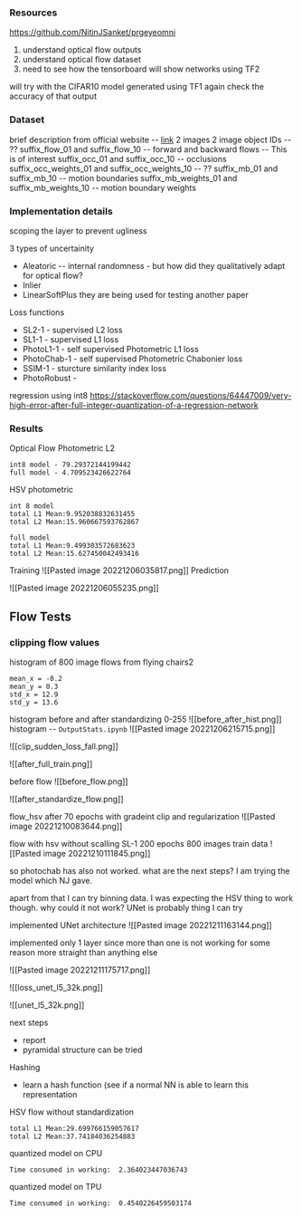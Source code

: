 
### Resources 
https://github.com/NitinJSanket/prgeyeomni


1. understand optical flow outputs
2. understand optical flow dataset
3. need to see how the tensorboard will show networks using TF2

will try with the CIFAR10 model generated using TF1 again
check the accuracy of that output

### Dataset
brief description from official website -- [link](https://lmb.informatik.uni-freiburg.de/resources/datasets/FlyingChairs.en.html)
2 images 
2 image object IDs -- ??
suffix_flow_01 and suffix_flow_10 -- forward and backward flows -- This is of interest
suffix_occ_01 and suffix_occ_10 -- occlusions 
suffix_occ_weights_01 and suffix_occ_weights_10 -- ?? 
suffix_mb_01 and suffix_mb_10 -- motion boundaries 
suffix_mb_weights_01 and suffix_mb_weights_10 -- motion boundary weights


### Implementation details
scoping the layer to prevent ugliness


3 types of uncertainity 
- Aleatoric -- internal randomness - but how did they qualitatively adapt for optical flow? 
- Inlier
- LinearSoftPlus
they are being used for testing another paper

Loss functions 
- SL2-1 - supervised L2 loss
- SL1-1 - supervised L1 loss
- PhotoL1-1 - self supervised Photometric L1 loss
- PhotoChab-1 - self supervised Photometric Chabonier loss
- SSIM-1 - sturcture similarity index loss
- PhotoRobust - 

regression using int8
https://stackoverflow.com/questions/64447009/very-high-error-after-full-integer-quantization-of-a-regression-network

### Results

Optical Flow Photometric L2 
```
int8 model - 79.29372144199442
full model - 4.709523426622764
```

HSV photometric 
```
int 8 model 
total L1 Mean:9.952038832631455
total L2 Mean:15.960667593762867

full model 
total L1 Mean:9.499303572683623
total L2 Mean:15.627450042493416
```

Training
![[Pasted image 20221206035817.png]]
Prediction

![[Pasted image 20221206055235.png]]

## Flow Tests

### clipping flow values
histogram of 800 image flows from flying chairs2
```
mean_x = -0.2
mean_y = 0.3
std_x = 12.9
std_y = 13.6
```

histogram before and after standardizing 0-255
![[before_after_hist.png]]
histogram -- `OutputStats.ipynb`
![[Pasted image 20221206215715.png]]

![[clip_sudden_loss_fall.png]]

![[after_full_train.png]]

before flow
![[before_flow.png]]


![[after_standardize_flow.png]]

flow_hsv after 70 epochs with gradeint clip and regularization
![[Pasted image 20221210083644.png]]

flow with hsv without scalling 
SL-1
200 epochs
800 images train data
![[Pasted image 20221210111845.png]]


so photochab has also not worked. 
what are the next steps? 
I am trying the model which NJ gave. 

apart from that I can try binning data. I was expecting the HSV thing to work though. 
why could it not work? 
UNet is probably thing I can try 

implemented UNet architecture
![[Pasted image 20221211163144.png]]

implemented only 1 layer since more than one is not working for some reason
more straight than anything else

![[Pasted image 20221211175717.png]]


![[loss_unet_l5_32k.png]]

![[unet_l5_32k.png]]


next steps
- report
- pyramidal structure can be tried 

Hashing 
- learn a hash function (see if a normal NN is able to learn this representation


HSV flow without standardization
```
total L1 Mean:29.699766159057617
total L2 Mean:37.74184036254883
```
quantized model on CPU
```
Time consumed in working:  2.364023447036743
```

quantized model on TPU
```
Time consumed in working:  0.4540226459503174
```


